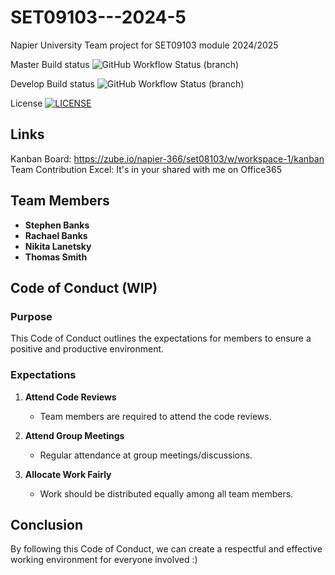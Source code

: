 # SET09103---2024-5
Napier University Team project for SET09103 module 2024/2025

Master Build status ![GitHub Workflow Status (branch)](https://img.shields.io/github/actions/workflow/status/NikitaEdin/<>/.github/workflows/main.yml?branch=master)

Develop Build status ![GitHub Workflow Status (branch)](https://img.shields.io/github/actions/workflow/status/NikitaEdin/<>/.github/workflows/main.yml?branch=develop)

License [![LICENSE](https://img.shields.io/github/license/NikitaEdin/sem.svg?style=flat-square)](https://github.com/NikitaEdin/SET09103_2024-5/blob/main/LICENSE)

## Links
Kanban Board: https://zube.io/napier-366/set08103/w/workspace-1/kanban
Team Contribution Excel: It's in your shared with me on Office365

## Team Members

- **Stephen Banks**
- **Rachael Banks**
- **Nikita Lanetsky**
- **Thomas Smith**

## Code of Conduct (WIP)
### Purpose
This Code of Conduct outlines the expectations for members to ensure a positive and productive environment.

### Expectations

1. **Attend Code Reviews**
   - Team members are required to attend the code reviews.

2. **Attend Group Meetings**
   - Regular attendance at group meetings/discussions.

3. **Allocate Work Fairly**
   - Work should be distributed equally among all  team members. 

## Conclusion
By following this Code of Conduct, we can create a respectful and effective working environment for everyone involved :)

